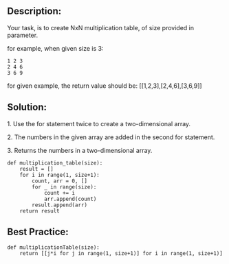 ## Description:

Your task, is to create NxN multiplication table, of size provided in parameter.

for example, when given size is 3:

```
1 2 3
2 4 6
3 6 9
```

for given example, the return value should be: \[\[1,2,3\],\[2,4,6\],\[3,6,9\]\]

## Solution:

1. Use the for statement twice to create a two-dimensional array.

2. The numbers in the given array are added in the second for statement.

3. Returns the numbers in a two-dimensional array.

```
def multiplication_table(size):
    result = []        
    for i in range(1, size+1):
        count, arr = 0, []
        for _ in range(size):
            count += i
            arr.append(count)
        result.append(arr)
    return result
```

## Best Practice:

```
def multiplicationTable(size):
    return [[j*i for j in range(1, size+1)] for i in range(1, size+1)]
```